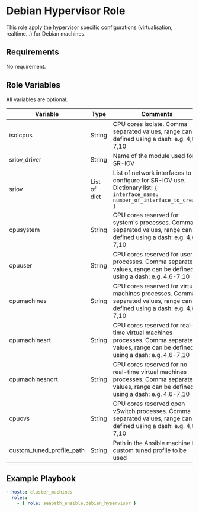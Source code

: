 # Debian Hypervisor Role

This role apply the hypervisor specific configurations (virtualisation, realtime...) for Debian machines.

## Requirements

No requirement.

## Role Variables

All variables are optional.

| Variable                  | Type         | Comments                                                                                                                                 |
|---------------------------|--------------|------------------------------------------------------------------------------------------------------------------------------------------|
| isolcpus                  | String       | CPU cores  isolate. Comma separated values, range can be defined using a dash: e.g. 4,6-7,10                                             |
| sriov_driver              | String       | Name of the module used for SR-IOV                                                                                                       |
| sriov                     | List of dict | List of network interfaces to configure for SR-IOV use. Dictionary list: `{ interface_name: number_of_interface_to_create }`             |
| cpusystem                 | String       | CPU cores reserved for system's processes. Comma separated values, range can be defined using a dash: e.g. 4,6-7,10                      |
| cpuuser                   | String       | CPU cores reserved for users' processes. Comma separated values, range can be defined using a dash: e.g. 4,6-7,10                        |
| cpumachines               | String       | CPU cores reserved for virtual machines processes. Comma separated values, range can be defined using a dash: e.g. 4,6-7,10              |
| cpumachinesrt             | String       | CPU cores reserved for real-time virtual machines processes. Comma separated values, range can be defined using a dash: e.g. 4,6-7,10    |
| cpumachinesnort           | String       | CPU cores reserved for no real-time virtual machines processes. Comma separated values, range can be defined using a dash: e.g. 4,6-7,10 |
| cpuovs                    | String       | CPU cores reserved open vSwitch processes. Comma separated values, range can be defined using a dash: e.g. 4,6-7,10                      |
| custom_tuned_profile_path | String       | Path in the Ansible machine for custom tuned profile to be used                                                                          |


## Example Playbook

```yaml
- hosts: cluster_machines
  roles:
    - { role: seapath_ansible.debian_hypervisor }
```
